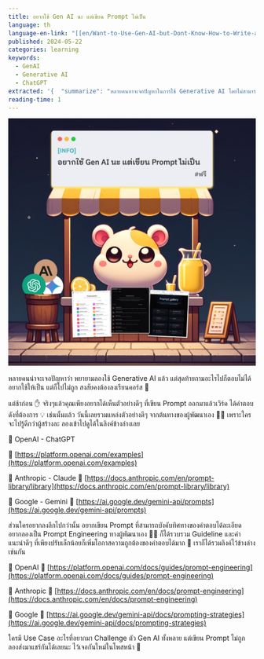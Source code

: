 ```yaml
---
title: อยากใช้ Gen AI นะ แต่เขียน Prompt ไม่เป็น
language: th
language-en-link: "[[en/Want-to-Use-Gen-AI-but-Dont-Know-How-to-Write-a-Prompt|Want-to-Use-Gen-AI-but-Dont-Know-How-to-Write-a-Prompt]]"
published: 2024-05-22
categories: learning
keywords:
  - GenAI
  - Generative AI
  - ChatGPT
extracted: '{  "summarize": "หลายคนอาจเจอปัญหาในการใช้ Generative AI โดยไม่สามารถถามคำถามได้ถูกต้อง แต่จริงๆ แล้วคุณเพียงต้องการเห็นตัวอย่างดีๆ ของ Prompt ที่เวิร์ค วันนี้เรารวมแหล่งตัวอย่างดีๆ จากผู้พัฒนาเอง เช่น OpenAI, Anthropic และ Google",  "keywords": ["Generative AI", "Prompt", "OpenAI", "Anthropic", "Google", "Prompt Engineering", "ChatGPT"]}'
reading-time: 1
---
```

![441580942_122116196402287989_7372035436482167927_n.jpg](441580942_122116196402287989_7372035436482167927_n.jpg)

หลายคนน่าจะเจอปัญหาว่า พยายามลองใช้ Generative AI แล้ว แต่สุดท้ายถามอะไรไปก็ตอบไม่ได้ อยากใช้ให้เป็น แต่ก็ไปไม่ถูก สงสัยคงต้องลงเรียนคอร์ส 🤔

แต่ช้าก่อน ✋ จริงๆแล้วคุณเพียงอยากได้เห็นตัวอย่างดีๆ ที่เขียน Prompt ออกมาแล้วเวิร์ค ได้คำตอบดังที่ต้องการ 💡 เช่นนั้นแล้ว วันนี้เลยรวมแหล่งตัวอย่างดีๆ จากต้นทางของผู้พัฒนาเอง 👨‍💻 เพราะใครจะไปรู้ดีกว่าผู้สร้างละ ลองเข้าไปดูได้ในลิงค์ข้างล่างเลย

🌟 OpenAI - ChatGPT

🔗 [https://platform.openai.com/examples](https://platform.openai.com/examples)

🌟 Anthropic - Claude 🔗 [https://docs.anthropic.com/en/prompt-library/library](https://docs.anthropic.com/en/prompt-library/library)

🌟 Google - Gemini 🔗 [https://ai.google.dev/gemini-api/prompts](https://ai.google.dev/gemini-api/prompts)

ส่วนใครอยากลงลึกไปกว่านั้น อยากเขียน Prompt ที่สามารถบังคับทิศทางของคำตอบได้ละเอียด อยากลองเป็น Prompt Engineering ทางผู้พัฒนาเอง 👨‍💻 ก็ได้รวบรวม Guideline และคำแนะนำดีๆ ที่เพียงปรับเล็กน้อยก็เพิ่มโอกาสความถูกต้องของคำตอบได้มาก 🎯 เราก็ได้รวมลิงค์ไว้ข้างล่างเช่นกัน

🔹 OpenAI 🔗 [https://platform.openai.com/docs/guides/prompt-engineering](https://platform.openai.com/docs/guides/prompt-engineering)

🔹 Anthropic 🔗 [https://docs.anthropic.com/en/docs/prompt-engineering](https://docs.anthropic.com/en/docs/prompt-engineering)

🔹 Google 🔗 [https://ai.google.dev/gemini-api/docs/prompting-strategies](https://ai.google.dev/gemini-api/docs/prompting-strategies)

ใครมี Use Case อะไรที่อยากมา Challenge ตัว Gen AI ทั้งหลาย แต่เขียน Prompt ไม่ถูก ลองส่งมาแชร์กันได้เลยนะ ไว้เจอกันใหม่ในโพสหน้า 👋